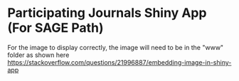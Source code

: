 # Participating Journals Shiny App (For SAGE Path)

For the image to display correctly, the image will need to be in the "www" folder as shown here https://stackoverflow.com/questions/21996887/embedding-image-in-shiny-app
